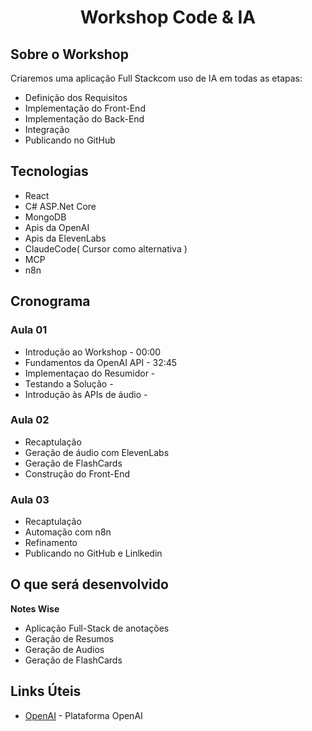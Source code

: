 <div align="center"><h1>Workshop Code & IA</h1></div>


## Sobre o Workshop
Criaremos uma aplicação Full Stackcom uso de IA em todas as etapas:
* Definição dos Requisitos
* Implementação do Front-End
* Implementação do Back-End
* Integração
* Publicando no GitHub

## Tecnologias   
* React
* C# ASP.Net Core
* MongoDB
* Apis da OpenAI
* Apis da ElevenLabs
* ClaudeCode( Cursor como alternativa )
* MCP
* n8n

## Cronograma
### Aula 01
  * Introdução ao Workshop      - 00:00
  * Fundamentos da OpenAI API   - 32:45
  * Implementaçao do Resumidor  -
  * Testando a Solução          -         
  * Introdução às APIs de áudio - 
### Aula 02
  * Recaptulação
  * Geração de áudio com ElevenLabs
  * Geração de FlashCards
  * Construção do Front-End
### Aula 03
  * Recaptulação
  * Automação com n8n
  * Refinamento
  * Publicando no GitHub e Linlkedin
  
## O que será desenvolvido
**Notes Wise** 
* Aplicação Full-Stack de anotações
* Geração de Resumos
* Geração de Audios
* Geração de FlashCards





## Links Úteis 
* [OpenAI](https://platform.openai.com/signup) - Plataforma OpenAI

  
